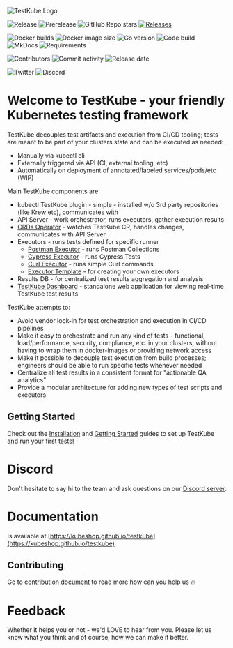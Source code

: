 ![TestKube Logo](https://raw.githubusercontent.com/kubeshop/testkube/main/assets/logo-dark-text-full.png)

![Release](https://img.shields.io/github/v/release/kubeshop/testkube)
![Prerelease](https://img.shields.io/github/v/release/kubeshop/testkube?color=%230f120f&include_prereleases&label=prerelease)
![GitHub Repo stars](https://img.shields.io/github/stars/kubeshop/testkube?color=blueviolet&label=Stargazers)
[![Releases](https://img.shields.io/github/downloads/kubeshop/testkube/total.svg)](https://github.com/kubeshop/testkube/tags?label=Downloads)

![Docker builds](https://img.shields.io/docker/automated/kubeshop/testkube-api-server)
![Docker image size](https://img.shields.io/docker/image-size/kubeshop/testkube-api-server)
![Go version](https://img.shields.io/github/go-mod/go-version/kubeshop/testkube)
![Code build](https://img.shields.io/github/workflow/status/kubeshop/testkube/Code%20build%20and%20checks)
![MkDocs](https://img.shields.io/github/workflow/status/kubeshop/testkube/mkdocs?label=mkdocs)
![Requirements](https://img.shields.io/requires/github/kubeshop/testkube)

![Contributors](https://img.shields.io/github/contributors/kubeshop/testkube)
![Commit activity](https://img.shields.io/github/commit-activity/w/kubeshop/testkube)
![Release date](https://img.shields.io/github/release-date/kubeshop/testkube)

![Twitter](https://img.shields.io/twitter/follow/thekubeshop?style=social)
![Discord](https://img.shields.io/discord/884464549347074049)

<!-- try to enable it after snyk resolves https://github.com/snyk/snyk/issues/347

Known vulnerabilities: [![TestKube](https://snyk.io/test/github/kubeshop/testkube/badge.svg)](https://snyk.io/test/github/kubeshop/testkube)
[![testkube-operator](https://snyk.io/test/github/kubeshop/testkube-operator/badge.svg)](https://snyk.io/test/github/kubeshop/testkube-operator)
[![helm-charts](https://snyk.io/test/github/kubeshop/helm-charts/badge.svg)](https://snyk.io/test/github/kubeshop/helm-charts)
-->

# Welcome to TestKube - your friendly Kubernetes testing framework

TestKube decouples test artifacts and execution from CI/CD tooling; tests are meant to be part of your clusters state and can be executed as needed:

- Manually via kubectl cli
- Externally triggered via API (CI, external tooling, etc)
- Automatically on deployment of annotated/labeled services/pods/etc (WIP)

Main TestKube components are:

- kubectl TestKube plugin - simple - installed w/o 3rd party repositories (like Krew etc), communicates with
- API Server - work orchestrator, runs executors, gather execution results
- [CRDs Operator](https://github.com/kubeshop/testkube-operator) - watches TestKube CR, handles changes, communicates with API Server
- Executors - runs tests defined for specific runner
  - [Postman Executor](https://github.com/kubeshop/testkube-executor-postman) - runs Postman Collections
  - [Cypress Executor](https://github.com/kubeshop/testkube-executor-cypress) - runs Cypress Tests
  - [Curl Executor](https://github.com/kubeshop/testkube-executor-curl) - runs simple Curl commands
  - [Executor Template](https://github.com/kubeshop/testkube-executor-template) - for creating your own executors
- Results DB - for centralized test results aggregation and analysis
- [TestKube Dashboard](https://github.com/kubeshop/testkube-dashboard) - standalone web application for viewing real-time TestKube test results

TestKube attempts to:

- Avoid vendor lock-in for test orchestration and execution in CI/CD  pipelines
- Make it easy to orchestrate and run any kind of tests - functional, load/performance, security, compliance, etc. in your clusters, without having to wrap them in docker-images or providing network access
- Make it possible to decouple test execution from build processes; engineers should be able to run specific tests whenever needed
- Centralize all test results in a consistent format for "actionable QA analytics"
- Provide a modular architecture for adding new types of test scripts and executors

## Getting Started

Check out the [Installation](https://kubeshop.github.io/testkube/installing/) and
[Getting Started](https://kubeshop.github.io/testkube/getting-started/) guides to set up TestKube and
run your first tests!

# Discord

Don't hesitate to say hi to the team and ask questions on our [Discord server](https://discord.gg/6zupCZFQbe).

# Documentation

Is available at [https://kubeshop.github.io/testkube](https://kubeshop.github.io/testkube)

## Contributing

Go to [contribution document](CONTRIBUTING.md) to read more how can you help us 🔥

# Feedback

Whether it helps you or not - we'd LOVE to hear from you.  Please let us know what you think and of course, how we can make it better.
